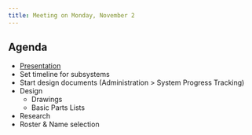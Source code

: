 ```yaml
---
title: Meeting on Monday, November 2
---
```


## Agenda

- [Presentation](https://docs.google.com/presentation/d/1DJaFTfM2bjMb-PlBJ3kQHM_GnwYpxZvwdi1VuNQWPHI/present)
- Set timeline for subsystems
- Start design documents (Administration > System Progress Tracking)
- Design
	- Drawings
	- Basic Parts Lists
- Research
- Roster & Name selection
